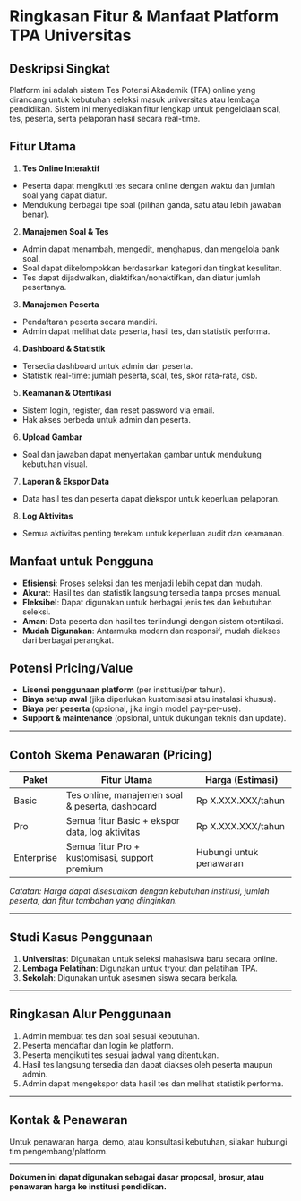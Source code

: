# Ringkasan Fitur & Manfaat Platform TPA Universitas

## Deskripsi Singkat

Platform ini adalah sistem Tes Potensi Akademik (TPA) online yang dirancang untuk kebutuhan seleksi masuk universitas atau lembaga pendidikan. Sistem ini menyediakan fitur lengkap untuk pengelolaan soal, tes, peserta, serta pelaporan hasil secara real-time.

## Fitur Utama

1. **Tes Online Interaktif**

- Peserta dapat mengikuti tes secara online dengan waktu dan jumlah soal yang dapat diatur.
- Mendukung berbagai tipe soal (pilihan ganda, satu atau lebih jawaban benar).

2. **Manajemen Soal & Tes**

- Admin dapat menambah, mengedit, menghapus, dan mengelola bank soal.
- Soal dapat dikelompokkan berdasarkan kategori dan tingkat kesulitan.
- Tes dapat dijadwalkan, diaktifkan/nonaktifkan, dan diatur jumlah pesertanya.

3. **Manajemen Peserta**

- Pendaftaran peserta secara mandiri.
- Admin dapat melihat data peserta, hasil tes, dan statistik performa.

4. **Dashboard & Statistik**

- Tersedia dashboard untuk admin dan peserta.
- Statistik real-time: jumlah peserta, soal, tes, skor rata-rata, dsb.

5. **Keamanan & Otentikasi**

- Sistem login, register, dan reset password via email.
- Hak akses berbeda untuk admin dan peserta.

6. **Upload Gambar**

- Soal dan jawaban dapat menyertakan gambar untuk mendukung kebutuhan visual.

7. **Laporan & Ekspor Data**

- Data hasil tes dan peserta dapat diekspor untuk keperluan pelaporan.

8. **Log Aktivitas**

- Semua aktivitas penting terekam untuk keperluan audit dan keamanan.

## Manfaat untuk Pengguna

- **Efisiensi**: Proses seleksi dan tes menjadi lebih cepat dan mudah.
- **Akurat**: Hasil tes dan statistik langsung tersedia tanpa proses manual.
- **Fleksibel**: Dapat digunakan untuk berbagai jenis tes dan kebutuhan seleksi.
- **Aman**: Data peserta dan hasil tes terlindungi dengan sistem otentikasi.
- **Mudah Digunakan**: Antarmuka modern dan responsif, mudah diakses dari berbagai perangkat.

## Potensi Pricing/Value

- **Lisensi penggunaan platform** (per institusi/per tahun).
- **Biaya setup awal** (jika diperlukan kustomisasi atau instalasi khusus).
- **Biaya per peserta** (opsional, jika ingin model pay-per-use).
- **Support & maintenance** (opsional, untuk dukungan teknis dan update).

---

## Contoh Skema Penawaran (Pricing)

| Paket      | Fitur Utama                                     | Harga (Estimasi)        |
| ---------- | ----------------------------------------------- | ----------------------- |
| Basic      | Tes online, manajemen soal & peserta, dashboard | Rp X.XXX.XXX/tahun      |
| Pro        | Semua fitur Basic + ekspor data, log aktivitas  | Rp X.XXX.XXX/tahun      |
| Enterprise | Semua fitur Pro + kustomisasi, support premium  | Hubungi untuk penawaran |

_Catatan: Harga dapat disesuaikan dengan kebutuhan institusi, jumlah peserta, dan fitur tambahan yang diinginkan._

---

## Studi Kasus Penggunaan

1. **Universitas**: Digunakan untuk seleksi mahasiswa baru secara online.
2. **Lembaga Pelatihan**: Digunakan untuk tryout dan pelatihan TPA.
3. **Sekolah**: Digunakan untuk asesmen siswa secara berkala.

---

## Ringkasan Alur Penggunaan

1. Admin membuat tes dan soal sesuai kebutuhan.
2. Peserta mendaftar dan login ke platform.
3. Peserta mengikuti tes sesuai jadwal yang ditentukan.
4. Hasil tes langsung tersedia dan dapat diakses oleh peserta maupun admin.
5. Admin dapat mengekspor data hasil tes dan melihat statistik performa.

---

## Kontak & Penawaran

Untuk penawaran harga, demo, atau konsultasi kebutuhan, silakan hubungi tim pengembang/platform.

---

**Dokumen ini dapat digunakan sebagai dasar proposal, brosur, atau penawaran harga ke institusi pendidikan.**
